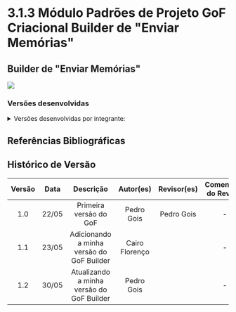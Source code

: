 # 3.1.3 Módulo Padrões de Projeto GoF Criacional Builder de "Enviar Memórias"

## Builder de "Enviar Memórias"

<img src="(COLOCAR IMAGEM AQUI)"/>

### Versões desenvolvidas

<details>
<summary>Versões desenvolvidas por integrante:</summary>

<details>
<summary>Versão do Pedro Gois:</summary>

#### Pedro
Classe MemoriaBuilder:
```python
from abc import ABC, abstractmethod
from datetime import datetime
from enum import Enum


# --- Supporting Enums and Media Classes ---

class Status(Enum):
    PENDENTE = "pendente"
    APROVADA = "aprovada"
    REJEITADA = "rejeitada"

class MidiaDigital(ABC):
    @abstractmethod
    def tipo(self):
        pass

class Imagem(MidiaDigital):
    def __init__(self, caminho_arquivo):
        self.caminho_arquivo = caminho_arquivo

    def tipo(self):
        return "Imagem"

class Video(MidiaDigital):
    def __init__(self, caminho_arquivo):
        self.caminho_arquivo = caminho_arquivo

    def tipo(self):
        return "Video"


# --- Produto Final ---

class Memoria:
    def __init__(self, descricao, midia, data_envio, status):
        self.descricao = descricao
        self.midia = midia
        self.data_envio = data_envio
        self.status = status

    def __str__(self):
        return f"Memória enviada em {self.data_envio}, status: {self.status.name}, descrição: {self.descricao}, mídia: {self.midia.tipo()}"


# --- Builder Abstrato ---

class MemoriaBuilder(ABC):
    @abstractmethod
    def setDescricao(self, descricao): pass

    @abstractmethod
    def setMidia(self, midia): pass

    @abstractmethod
    def build(self): pass


# --- Builder Concreto ---

class MemoriaPendenteBuilder(MemoriaBuilder):
    def __init__(self):
        self.descricao = None
        self.midia = None

    def setDescricao(self, descricao):
        self.descricao = descricao
        return self

    def setMidia(self, midia):
        self.midia = midia
        return self

    def build(self):
        return Memoria(
            descricao=self.descricao,
            midia=self.midia,
            data_envio=datetime.now(),
            status=Status.PENDENTE
        )


# --- Diretor (Opcional) ---

class DiretorEnvioMemoria:
    def __init__(self, builder: MemoriaBuilder):
        self.builder = builder

    def construirMemoria(self, descricao, midia):
        return self.builder.setDescricao(descricao).setMidia(midia).build()


# --- Exemplo de uso ---

# Estudante envia uma memória com imagem
builder = MemoriaPendenteBuilder()
diretor = DiretorEnvioMemoria(builder)

memoria = diretor.construirMemoria(
    descricao="Foto com amigos na faculdade",
    midia=Imagem("fotos/faculdade.jpg")
)

print(memoria)

```

</details>

<details>
<summary>Versão do Cairo Florenço:</summary>

#### Cairo

Builder de Memórias

```python
from datetime import datetime
from enum import Enum
from typing import Optional


class StatusMemoria(Enum):
    PENDENTE = "pendente"
    ACEITA = "aceita"
    RECUSADA = "recusada"


class Memoria:
    def __init__(
        self,
        imagem_url: str,
        titulo: str,
        descricao: str,
        data_memoria: datetime,
        data_envio: datetime,
        status: StatusMemoria,
        nome_autor: str,
        email_autor: str,
    ):
        self.imagem_url = imagem_url
        self.titulo = titulo
        self.descricao = descricao
        self.data_memoria = data_memoria
        self.data_envio = data_envio
        self.status = status
        self.nome_autor = nome_autor
        self.email_autor = email_autor

    def __repr__(self):
        return (
            f"<Memoria titulo={self.titulo!r} autor={self.nome_autor!r} "
            f"status={self.status.value!r} data_memoria={self.data_memoria.date()} "
            f"data_envio={self.data_envio.isoformat()}>"
        )


class MemoriaBuilder:
    def __init__(self):
        self._imagem_url: Optional[str] = None
        self._titulo: Optional[str] = None
        self._descricao: Optional[str] = None
        self._data_memoria: Optional[datetime] = None
        self._data_envio: Optional[datetime] = None
        self._status: Optional[StatusMemoria] = None
        self._nome_autor: Optional[str] = None
        self._email_autor: Optional[str] = None

    def with_imagem(self, imagem_url: str) -> "MemoriaBuilder":
        self._imagem_url = imagem_url
        return self

    def with_titulo(self, titulo: str) -> "MemoriaBuilder":
        self._titulo = titulo.strip()
        return self

    def with_descricao(self, descricao: str) -> "MemoriaBuilder":
        self._descricao = descricao.strip()
        return self

    def with_data_memoria(self, data_memoria: datetime) -> "MemoriaBuilder":
        self._data_memoria = data_memoria
        return self

    def with_data_envio(self, data_envio: Optional[datetime] = None) -> "MemoriaBuilder":
        self._data_envio = data_envio or datetime.utcnow()
        return self

    def with_status(self, status: StatusMemoria) -> "MemoriaBuilder":
        self._status = status
        return self

    def with_nome_autor(self, nome: str) -> "MemoriaBuilder":
        self._nome_autor = nome.strip()
        return self

    def with_email_autor(self, email: str) -> "MemoriaBuilder":
        self._email_autor = email.strip()
        return self

    def build(self) -> Memoria:
        return Memoria(
            imagem_url=self._imagem_url,
            titulo=self._titulo,
            descricao=self._descricao,
            data_memoria=self._data_memoria,
            data_envio=self._data_envio,
            status=self._status,
            nome_autor=self._nome_autor,
            email_autor=self._email_autor,
        )
```

</details>

<details>
<summary>Versão do Gabriel :</summary>

#### Gabriel

```python
```

</details>

</details>




## Referências Bibliográficas



## Histórico de Versão

| Versão | Data | Descrição | Autor(es) | Revisor(es) | Comentário do Revisor |
| :-: | :-: | :-: | :-: | :-: | :-: |
| 1.0 | 22/05 | Primeira versão do GoF | Pedro Gois | Pedro Gois | - |
| 1.1 | 23/05 | Adicionando a minha versão do GoF Builder | Cairo Florenço | | - |
| 1.2 | 30/05 | Atualizando a minha versão do GoF Builder | Pedro Gois | | - |